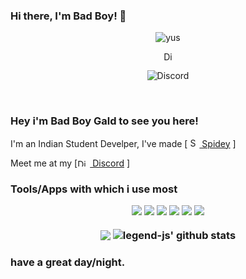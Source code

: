 ### Hi there, I'm Bad Boy! 👋
<p align="center"> <img src="https://komarev.com/ghpvc/?username=Bad-Boy-Codes" alt="yus" /> </p>
<p align='center'> <a href="https://discord.gg/5PvBYxPgQS">
  <img align="center" alt="Discord Server" width="16px" src="https://cdn.jsdelivr.net/npm/simple-icons@v3/icons/discord.svg" />
</a> </p>

<p align="center"> <img src="https://discord.c99.nl/widget/theme-3/445073800850046977.png" alt="Discord" /> </p>
 
<br />

### Hey i'm Bad Boy Gald to see you here! &nbsp;
<p>I'm an Indian Student Develper, I've made [ <a href="https://top.gg/bot/858565390615707668"target="_blank"><img alt="Spidey" title="Spidey" height="15" width="15" src="https://www.nicepng.com/png/full/765-7655184_555-x-555-0-spiderman-mask.png"> Spidey<a/> ]<p/>

<p align="center">
<p> Meet me at my [<a href="https://dsc.gg/badboy"target="_blank"><img alt="Discord" title="Discord" height="12" width="20" src="https://raw.githubusercontent.com/peterthehan/peterthehan/master/assets/discord.svg"> Discord<a/> ] <p/>

<h3> Tools/Apps with which i use most</>

<p align="center"><img src="https://img.shields.io/badge/node.js%20-%2343853D.svg?&style=for-the-badge&logo=node.js&logoColor=white"/>   <img src="https://img.shields.io/badge/javascript%20-%23323330.svg?&style=for-the-badge&logo=javascript&logoColor=%23F7DF1E"/>  <img src="https://img.shields.io/badge/html5%20-%23E34F26.svg?&style=for-the-badge&logo=html5&logoColor=white"/>   <img src="https://img.shields.io/badge/css3%20-%231572B6.svg?&style=for-the-badge&logo=css3&logoColor=white"/> <img src="https://img.shields.io/badge/github%20-%23121011.svg?&style=for-the-badge&logo=github&logoColor=white"/>   <img src ="https://img.shields.io/badge/MongoDB-%234ea94b.svg?&style=for-the-badge&logo=mongodb&logoColor=white"/></p>
 

<p align="center">
  <img align="center" src="https://github-readme-stats.vercel.app/api/top-langs/?username=Bad-Boy-Codes&show_icons=true&layout=compact&hide_border=true&theme=dark" />
  <img align="center" src="https://github-readme-stats.vercel.app/api?username=Bad-Boy-Codes&show_icons=true&theme=dark&line_height=21" alt="legend-js' github stats"/>
 
 

#### have a great day/night.
